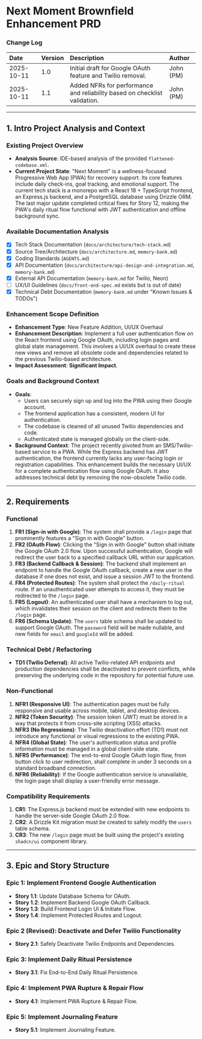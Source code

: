 # Next Moment Brownfield Enhancement PRD

### **Change Log**

| Date       | Version | Description                                                                | Author    |
| :--------- | :------ | :------------------------------------------------------------------------- | :-------- |
| 2025-10-11 | 1.0     | Initial draft for Google OAuth feature and Twilio removal.                 | John (PM) |
| 2025-10-11 | 1.1     | Added NFRs for performance and reliability based on checklist validation. | John (PM) |

---

## **1. Intro Project Analysis and Context**

### **Existing Project Overview**

* **Analysis Source**: IDE-based analysis of the provided `flattened-codebase.xml`.
* **Current Project State**: "Next Moment" is a wellness-focused Progressive Web App (PWA) for recovery support. Its core features include daily check-ins, goal tracking, and emotional support. The current tech stack is a monorepo with a React 18 + TypeScript frontend, an Express.js backend, and a PostgreSQL database using Drizzle ORM. The last major update completed critical fixes for Story 12, making the PWA's daily ritual flow functional with JWT authentication and offline background sync.

### **Available Documentation Analysis**

* [x] Tech Stack Documentation (`docs/architecture/tech-stack.md`)
* [x] Source Tree/Architecture (`docs/architecture.md`, `memory-bank.md`)
* [x] Coding Standards (`AGENTS.md`)
* [x] API Documentation (`docs/architecture/api-design-and-integration.md`, `memory-bank.md`)
* [x] External API Documentation (`memory-bank.md` for Twilio, Neon)
* [ ] UX/UI Guidelines (`docs/front-end-spec.md` exists but is out of date)
* [x] Technical Debt Documentation (`memory-bank.md` under "Known Issues & TODOs")

### **Enhancement Scope Definition**

* **Enhancement Type**: New Feature Addition, UI/UX Overhaul
* **Enhancement Description**: Implement a full user authentication flow on the React frontend using Google OAuth, including login pages and global state management. This involves a UI/UX overhaul to create these new views and remove all obsolete code and dependencies related to the previous Twilio-based architecture.
* **Impact Assessment**: **Significant Impact**.

### **Goals and Background Context**

* **Goals**:
    * Users can securely sign up and log into the PWA using their Google account.
    * The frontend application has a consistent, modern UI for authentication.
    * The codebase is cleaned of all unused Twilio dependencies and code.
    * Authenticated state is managed globally on the client-side.
* **Background Context**: The project recently pivoted from an SMS/Twilio-based service to a PWA. While the Express backend has JWT authentication, the frontend currently lacks any user-facing login or registration capabilities. This enhancement builds the necessary UI/UX for a complete authentication flow using Google OAuth. It also addresses technical debt by removing the now-obsolete Twilio code.

---

## **2. Requirements**

### **Functional**

1.  **FR1 (Sign-in with Google)**: The system shall provide a `/login` page that prominently features a "Sign in with Google" button.
2.  **FR2 (OAuth Flow)**: Clicking the "Sign in with Google" button shall initiate the Google OAuth 2.0 flow. Upon successful authentication, Google will redirect the user back to a specified callback URL within our application.
3.  **FR3 (Backend Callback & Session)**: The backend shall implement an endpoint to handle the Google OAuth callback, create a new user in the database if one does not exist, and issue a session JWT to the frontend.
4.  **FR4 (Protected Routes)**: The system shall protect the `/daily-ritual` route. If an unauthenticated user attempts to access it, they must be redirected to the `/login` page.
5.  **FR5 (Logout)**: An authenticated user shall have a mechanism to log out, which invalidates their session on the client and redirects them to the `/login` page.
6.  **FR6 (Schema Update)**: The `users` table schema shall be updated to support Google OAuth. The `password` field will be made nullable, and new fields for `email` and `googleId` will be added.

### **Technical Debt / Refactoring**

* **TD1 (Twilio Deferral)**: All active Twilio-related API endpoints and production dependencies shall be deactivated to prevent conflicts, while preserving the underlying code in the repository for potential future use.

### **Non-Functional**

1.  **NFR1 (Responsive UI)**: The authentication pages must be fully responsive and usable across mobile, tablet, and desktop devices.
2.  **NFR2 (Token Security)**: The session token (JWT) must be stored in a way that protects it from cross-site scripting (XSS) attacks.
3.  **NFR3 (No Regressions)**: The Twilio deactivation effort (TD1) must not introduce any functional or visual regressions to the existing PWA.
4.  **NFR4 (Global State)**: The user's authentication status and profile information must be managed in a global client-side state.
5.  **NFR5 (Performance)**: The end-to-end Google OAuth login flow, from button click to user redirection, shall complete in under 3 seconds on a standard broadband connection.
6.  **NFR6 (Reliability)**: If the Google authentication service is unavailable, the login page shall display a user-friendly error message.

### **Compatibility Requirements**

1.  **CR1**: The Express.js backend must be extended with new endpoints to handle the server-side Google OAuth 2.0 flow.
2.  **CR2**: A Drizzle Kit migration must be created to safely modify the `users` table schema.
3.  **CR3**: The new `/login` page must be built using the project's existing `shadcn/ui` component library.

---

## **3. Epic and Story Structure**

### **Epic 1: Implement Frontend Google Authentication**
* **Story 1.1**: Update Database Schema for OAuth.
* **Story 1.2**: Implement Backend Google OAuth Callback.
* **Story 1.3**: Build Frontend Login UI & Initiate Flow.
* **Story 1.4**: Implement Protected Routes and Logout.

### **Epic 2 (Revised): Deactivate and Defer Twilio Functionality**
* **Story 2.1**: Safely Deactivate Twilio Endpoints and Dependencies.

### **Epic 3: Implement Daily Ritual Persistence**
* **Story 3.1**: Fix End-to-End Daily Ritual Persistence.

### **Epic 4: Implement PWA Rupture & Repair Flow**
* **Story 4.1**: Implement PWA Rupture & Repair Flow.

### **Epic 5: Implement Journaling Feature**
* **Story 5.1**: Implement Journaling Feature.